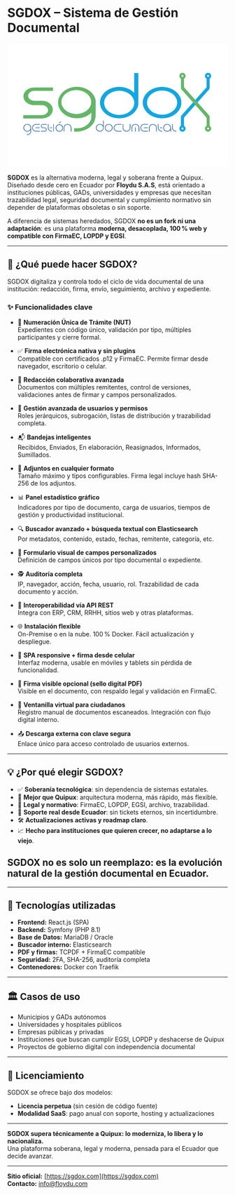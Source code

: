 # SGDOX – Sistema de Gestión Documental
![SGDOX Logo](LOGO-SGDOX.png)


**SGDOX** es la alternativa moderna, legal y soberana frente a Quipux. Diseñado desde cero en Ecuador por **Floydu S.A.S**, está orientado a instituciones públicas, GADs, universidades y empresas que necesitan trazabilidad legal, seguridad documental y cumplimiento normativo sin depender de plataformas obsoletas o sin soporte.

A diferencia de sistemas heredados, SGDOX **no es un fork ni una adaptación**: es una plataforma **moderna, desacoplada, 100 % web y compatible con FirmaEC, LOPDP y EGSI**. 

---

## 🚀 ¿Qué puede hacer SGDOX?

SGDOX digitaliza y controla todo el ciclo de vida documental de una institución: redacción, firma, envío, seguimiento, archivo y expediente.

### ✨ Funcionalidades clave

- 🧾 **Numeración Única de Trámite (NUT)**  
  Expedientes con código único, validación por tipo, múltiples participantes y cierre formal.

- ✅ **Firma electrónica nativa y sin plugins**  
  Compatible con certificados .p12 y FirmaEC. Permite firmar desde navegador, escritorio o celular.

- 📁 **Redacción colaborativa avanzada**  
  Documentos con múltiples remitentes, control de versiones, validaciones antes de firmar y campos personalizados.

- 🔐 **Gestión avanzada de usuarios y permisos**  
  Roles jerárquicos, subrogación, listas de distribución y trazabilidad completa.

- 📬 **Bandejas inteligentes**  
  Recibidos, Enviados, En elaboración, Reasignados, Informados, Sumillados.

- 📎 **Adjuntos en cualquier formato**  
  Tamaño máximo y tipos configurables. Firma legal incluye hash SHA-256 de los adjuntos.

- 📊 **Panel estadístico gráfico**  
  Indicadores por tipo de documento, carga de usuarios, tiempos de gestión y productividad institucional.

- 🔍 **Buscador avanzado + búsqueda textual con Elasticsearch**  
  Por metadatos, contenido, estado, fechas, remitente, categoría, etc.

- 🧠 **Formulario visual de campos personalizados**  
  Definición de campos únicos por tipo documental o expediente.

- 🕵️ **Auditoría completa**  
  IP, navegador, acción, fecha, usuario, rol. Trazabilidad de cada documento y acción.

- 🔄 **Interoperabilidad vía API REST**  
  Integra con ERP, CRM, RRHH, sitios web y otras plataformas.

- 🌐 **Instalación flexible**  
  On-Premise o en la nube. 100 % Docker. Fácil actualización y despliegue.

- 📱 **SPA responsive + firma desde celular**  
  Interfaz moderna, usable en móviles y tablets sin pérdida de funcionalidad.

- 🔐 **Firma visible opcional (sello digital PDF)**  
  Visible en el documento, con respaldo legal y validación en FirmaEC.

- 🧾 **Ventanilla virtual para ciudadanos**  
  Registro manual de documentos escaneados. Integración con flujo digital interno.

- 📤 **Descarga externa con clave segura**  
  Enlace único para acceso controlado de usuarios externos.

---

## 💡 ¿Por qué elegir SGDOX?

- ✅ **Soberanía tecnológica**: sin dependencia de sistemas estatales.
- 🔄 **Mejor que Quipux**: arquitectura moderna, más rápido, más flexible.
- 🔐 **Legal y normativo**: FirmaEC, LOPDP, EGSI, archivo, trazabilidad.
- 💼 **Soporte real desde Ecuador**: sin tickets eternos, sin incertidumbre.
- 🛠️ **Actualizaciones activas y roadmap claro**.
- 📈 **Hecho para instituciones que quieren crecer, no adaptarse a lo viejo**.

## SGDOX no es solo un reemplazo: es la evolución natural de la gestión documental en Ecuador.

---

## 🧠 Tecnologías utilizadas

- **Frontend:** React.js (SPA)
- **Backend:** Symfony (PHP 8.1)
- **Base de Datos:** MariaDB / Oracle
- **Buscador interno:** Elasticsearch
- **PDF y firmas:** TCPDF + FirmaEC compatible
- **Seguridad:** 2FA, SHA-256, auditoría completa
- **Contenedores:** Docker con Traefik

---

## 🏛️ Casos de uso

- Municipios y GADs autónomos
- Universidades y hospitales públicos
- Empresas públicas y privadas
- Instituciones que buscan cumplir EGSI, LOPDP y deshacerse de Quipux
- Proyectos de gobierno digital con independencia documental

---

## 🔐 Licenciamiento

SGDOX se ofrece bajo dos modelos:

- **Licencia perpetua** (sin cesión de código fuente)
- **Modalidad SaaS**: pago anual con soporte, hosting y actualizaciones

---

**SGDOX supera técnicamente a Quipux: lo moderniza, lo libera y lo nacionaliza.**  
Una plataforma soberana, legal y moderna, pensada para el Ecuador que decide avanzar.

---

**Sitio oficial:** [https://sgdox.com](https://sgdox.com)  
**Contacto:** info@floydu.com
